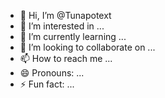 - 👋 Hi, I’m @Tunapotext
- 👀 I’m interested in ...
- 🌱 I’m currently learning ...
- 💞️ I’m looking to collaborate on ...
- 📫 How to reach me ...
- 😄 Pronouns: ...
- ⚡ Fun fact: ...

<!---
Tunapotext/Tunapotext is a ✨ special ✨ repository because its `README.md` (this file) appears on your GitHub profile.
You can click the Preview link to take a look at your changes.
--->
